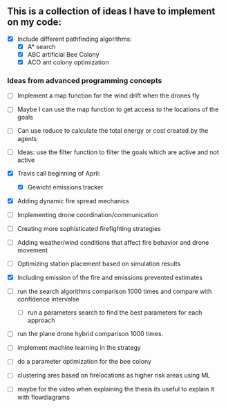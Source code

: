 ## This is a collection of ideas I have to implement on my code:

- [x] Include different pathfinding algorithms:
    - [x] A* search
    - [x] ABC artificial Bee Colony
    - [x] ACO ant colony optimization

### Ideas from advanced programming concepts
- [ ] Implement a map function for the wind drift when the drones fly
- [ ] Maybe I can use the map function to get access to the locations of the goals
- [ ] Can use reduce to calculate the total energy or cost created by the agents
- [ ] Ideas: use the filter function to filter the goals which are active and not active

- [x] Travis call beginning of April:
    - [x] Gewicht emissions tracker

- [x] Adding dynamic fire spread mechanics
- [ ] Implementing drone coordination/communication
- [ ] Creating more sophisticated firefighting strategies
- [ ] Adding weather/wind conditions that affect fire behavior and drone movement
- [ ] Optimizing station placement based on simulation results

- [x] Including emission of the fire and emissions prevented estimates


- [ ] run the search algorithms comparison 1000 times and compare with confidence intervalse
    - [ ]  run a parameters search to find the best parameters for each approach
- [ ] run the plane drone hybrid comparison 1000 times.

- [ ] implement machine learning in the strategy
- [ ] do a parameter optimization for the bee colony
- [ ] clustering ares based on firelocations as higher risk areas using ML
- [ ] maybe for the video when explaining the thesis its useful to explain it with flowdiagrams
